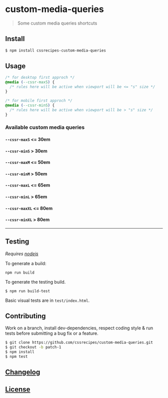 # custom-media-queries

> Some custom media queries shortcuts

## Install

```sh
$ npm install cssrecipes-custom-media-queries
```

## Usage

```css
/* for desktop first approch */
@media (--cssr-maxS) {
  /* rules here will be active when viewport will be <= "s" size */
}

/* for mobile first approch */
@media (--cssr-minS) {
  /* rules here will be active when viewport will be > "s" size */
}
```

### Available custom media queries

#### `--cssr-maxS` <= 30em

#### `--cssr-minS` > 30em

#### `--cssr-maxM` <= 50em

#### `--cssr-minM` > 50em

#### `--cssr-maxL` <= 65em

#### `--cssr-minL` > 65em

#### `--cssr-maxXL` <= 80em

#### `--cssr-minXL` > 80em

---

## Testing

_Requires [nodejs](http://nodejs.org)_

To generate a build:

	npm run build

To generate the testing build.

	$ npm run build-test

Basic visual tests are in `test/index.html`.


## Contributing

Work on a branch, install dev-dependencies, respect coding style & run tests before submitting a bug fix or a feature.

```sh
$ git clone https://github.com/cssrecipes/custom-media-queries.git
$ git checkout -b patch-1
$ npm install
$ npm test
```

## [Changelog](CHANGELOG.md)

## [License](LICENSE)
